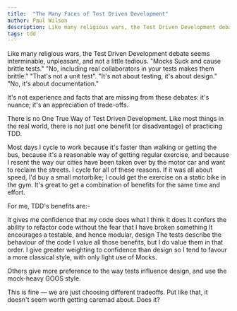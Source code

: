 ```yaml
---
title:  "The Many Faces of Test Driven Development"
author: Paul Wilson
description: Like many religious wars, the Test Driven Development debate seems interminable, unpleasant, and not a little tedious. "Mocks Suck and cause brittle tests." "No, including real collaborators in your tests makes them brittle." "That's not a unit test". "It's not about testing, it's about design." "No, it's about documentation."
tags: tdd
---
```


Like many religious wars, the Test Driven Development debate seems interminable, unpleasant, and not a little tedious. "Mocks Suck and cause brittle tests." "No, including real collaborators in your tests makes them brittle." "That's not a unit test". "It's not about testing, it's about design." "No, it's about documentation."

It's not experience and facts that are missing from these debates: it's nuance; it's an appreciation of trade-offs.

There is no One True Way of Test Driven Development. Like most things in the real world, there is not just one benefit (or disadvantage) of practicing TDD.

Most days I cycle to work because it's faster than walking or getting the bus, because it's a reasonable way of getting regular exercise, and because I resent the way our cities have been taken over by the motor car and want to reclaim the streets. I cycle for all of these reasons. If it was all about speed, I'd buy a small motorbike; I could get the exercise on a static bike in the gym. It's great to get a combination of benefits for the same time and effort.

For me, TDD's benefits are:-

It gives me confidence that my code does what I think it does It confers the ability to refactor code without the fear that I have broken something It encourages a testable, and hence modular, design The tests describe the behaviour of the code I value all those benefits, but I do value them in that order. I give greater weighting to confidence than design so I tend to favour a more classical style, with only light use of Mocks.

Others give more preference to the way tests influence design, and use the mock-heavy GOOS style.

This is fine — we are just choosing different tradeoffs. Put like that, it doesn't seem worth getting caremad about. Does it?
